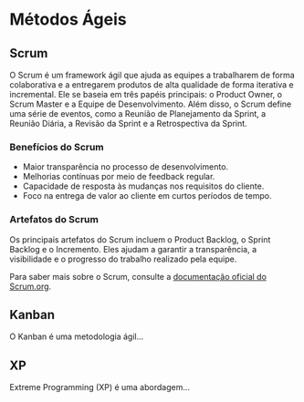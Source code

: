 # Métodos Ágeis

## Scrum

O Scrum é um framework ágil que ajuda as equipes a trabalharem de forma colaborativa e a entregarem produtos de alta qualidade de forma iterativa e incremental. Ele se baseia em três papéis principais: o Product Owner, o Scrum Master e a Equipe de Desenvolvimento. Além disso, o Scrum define uma série de eventos, como a Reunião de Planejamento da Sprint, a Reunião Diária, a Revisão da Sprint e a Retrospectiva da Sprint.

### Benefícios do Scrum

- Maior transparência no processo de desenvolvimento.
- Melhorias contínuas por meio de feedback regular.
- Capacidade de resposta às mudanças nos requisitos do cliente.
- Foco na entrega de valor ao cliente em curtos períodos de tempo.

### Artefatos do Scrum

Os principais artefatos do Scrum incluem o Product Backlog, o Sprint Backlog e o Incremento. Eles ajudam a garantir a transparência, a visibilidade e o progresso do trabalho realizado pela equipe.

Para saber mais sobre o Scrum, consulte a [documentação oficial do Scrum.org](https://www.scrum.org/resources/what-is-scrum).

## Kanban

O Kanban é uma metodologia ágil...

## XP

Extreme Programming (XP) é uma abordagem...
